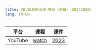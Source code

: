 ```yaml
---
title: 20.题海巩固课—管综（逻辑）（20241009）
lang: zh-CN
---
```



| 平台       | 课程        | 课件                                                                                         |
|----------|-----------|----------------------------------------------------------------------------------------------|
| YouTube  | [watch](https://www.youtube.com/watch?v=oV-VSeY_pHg&list=PLm0MFkgiW1Jifh_vbdTALFpNGQ5V1hoDO&index=20) | [2023](../../public/logic/%E9%80%BB%E8%BE%91-%E6%AD%A3%E5%BC%8F%E8%AF%BE/pdf/2023%20-%20sc.pdf) |






